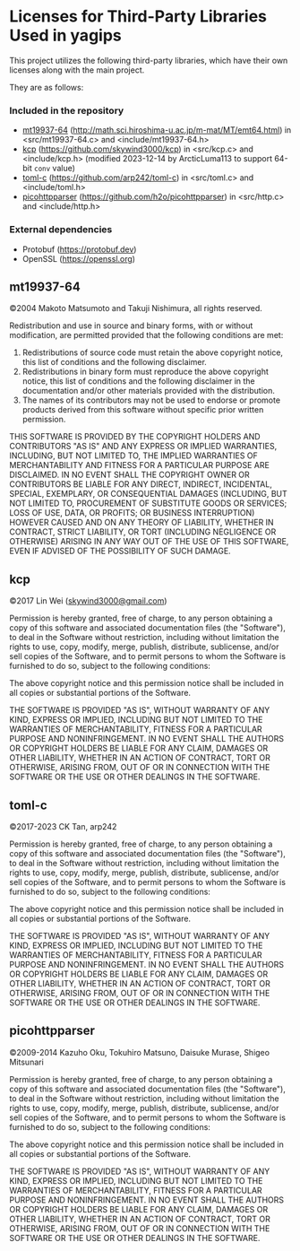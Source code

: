 # Licenses for Third-Party Libraries Used in yagips

This project utilizes the following third-party libraries, which have their own licenses along with the main project.

They are as follows:

### Included in the repository

* [mt19937-64](#mt19937-64) \(<http://math.sci.hiroshima-u.ac.jp/m-mat/MT/emt64.html>\) in <src/mt19937-64.c> and <include/mt19937-64.h>
* [kcp](#kcp) \(<https://github.com/skywind3000/kcp>\) in <src/kcp.c> and <include/kcp.h> \(modified 2023-12-14 by ArcticLuma113 to support 64-bit `conv` value\)
* [toml-c](#toml-c) \(<https://github.com/arp242/toml-c>\) in <src/toml.c> and <include/toml.h>
* [picohttpparser](#picohttpparser) \(<https://github.com/h2o/picohttpparser>\) in <src/http.c> and <include/http.h>

### External dependencies

* Protobuf \(<https://protobuf.dev>\)
* OpenSSL \(<https://openssl.org>\)

## mt19937-64

©2004 Makoto Matsumoto and Takuji Nishimura, all rights reserved.

Redistribution and use in source and binary forms, with or without modification, are permitted provided that the following conditions are met:

1. Redistributions of source code must retain the above copyright notice, this list of conditions and the following disclaimer.
2. Redistributions in binary form must reproduce the above copyright notice, this list of conditions and the following disclaimer in the documentation and/or other materials provided with the distribution.
3. The names of its contributors may not be used to endorse or promote products derived from this software without specific prior written permission.

THIS SOFTWARE IS PROVIDED BY THE COPYRIGHT HOLDERS AND CONTRIBUTORS "AS IS" AND ANY EXPRESS OR IMPLIED WARRANTIES, INCLUDING, BUT NOT LIMITED TO, THE IMPLIED WARRANTIES OF MERCHANTABILITY AND FITNESS FOR A PARTICULAR PURPOSE ARE DISCLAIMED.  IN NO EVENT SHALL THE COPYRIGHT OWNER OR CONTRIBUTORS BE LIABLE FOR ANY DIRECT, INDIRECT, INCIDENTAL, SPECIAL, EXEMPLARY, OR CONSEQUENTIAL DAMAGES (INCLUDING, BUT NOT LIMITED TO, PROCUREMENT OF SUBSTITUTE GOODS OR SERVICES; LOSS OF USE, DATA, OR PROFITS; OR BUSINESS INTERRUPTION) HOWEVER CAUSED AND ON ANY THEORY OF LIABILITY, WHETHER IN CONTRACT, STRICT LIABILITY, OR TORT (INCLUDING NEGLIGENCE OR OTHERWISE) ARISING IN ANY WAY OUT OF THE USE OF THIS SOFTWARE, EVEN IF ADVISED OF THE POSSIBILITY OF SUCH DAMAGE.

## kcp

©2017 Lin Wei (skywind3000@gmail.com)

Permission is hereby granted, free of charge, to any person obtaining a copy of this software and associated documentation files (the "Software"), to deal in the Software without restriction, including without limitation the rights to use, copy, modify, merge, publish, distribute, sublicense, and/or sell copies of the Software, and to permit persons to whom the Software is furnished to do so, subject to the following conditions:

The above copyright notice and this permission notice shall be included in all copies or substantial portions of the Software.

THE SOFTWARE IS PROVIDED "AS IS", WITHOUT WARRANTY OF ANY KIND, EXPRESS OR IMPLIED, INCLUDING BUT NOT LIMITED TO THE WARRANTIES OF MERCHANTABILITY, FITNESS FOR A PARTICULAR PURPOSE AND NONINFRINGEMENT. IN NO EVENT SHALL THE AUTHORS OR COPYRIGHT HOLDERS BE LIABLE FOR ANY CLAIM, DAMAGES OR OTHER LIABILITY, WHETHER IN AN ACTION OF CONTRACT, TORT OR OTHERWISE, ARISING FROM, OUT OF OR IN CONNECTION WITH THE SOFTWARE OR THE USE OR OTHER DEALINGS IN THE SOFTWARE.

## toml-c

©2017-2023 CK Tan, arp242

Permission is hereby granted, free of charge, to any person obtaining a copy of this software and associated documentation files (the "Software"), to deal in the Software without restriction, including without limitation the rights to use, copy, modify, merge, publish, distribute, sublicense, and/or sell copies of the Software, and to permit persons to whom the Software is furnished to do so, subject to the following conditions:

The above copyright notice and this permission notice shall be included in all copies or substantial portions of the Software.

THE SOFTWARE IS PROVIDED "AS IS", WITHOUT WARRANTY OF ANY KIND, EXPRESS OR IMPLIED, INCLUDING BUT NOT LIMITED TO THE WARRANTIES OF MERCHANTABILITY, FITNESS FOR A PARTICULAR PURPOSE AND NONINFRINGEMENT. IN NO EVENT SHALL THE AUTHORS OR COPYRIGHT HOLDERS BE LIABLE FOR ANY CLAIM, DAMAGES OR OTHER LIABILITY, WHETHER IN AN ACTION OF CONTRACT, TORT OR OTHERWISE, ARISING FROM, OUT OF OR IN CONNECTION WITH THE SOFTWARE OR THE USE OR OTHER DEALINGS IN THE SOFTWARE.

## picohttpparser

©2009-2014 Kazuho Oku, Tokuhiro Matsuno, Daisuke Murase, Shigeo Mitsunari

Permission is hereby granted, free of charge, to any person obtaining a copy of this software and associated documentation files (the "Software"), to deal in the Software without restriction, including without limitation the rights to use, copy, modify, merge, publish, distribute, sublicense, and/or sell copies of the Software, and to permit persons to whom the Software is furnished to do so, subject to the following conditions:

The above copyright notice and this permission notice shall be included in all copies or substantial portions of the Software.

THE SOFTWARE IS PROVIDED "AS IS", WITHOUT WARRANTY OF ANY KIND, EXPRESS OR IMPLIED, INCLUDING BUT NOT LIMITED TO THE WARRANTIES OF MERCHANTABILITY, FITNESS FOR A PARTICULAR PURPOSE AND NONINFRINGEMENT. IN NO EVENT SHALL THE AUTHORS OR COPYRIGHT HOLDERS BE LIABLE FOR ANY CLAIM, DAMAGES OR OTHER LIABILITY, WHETHER IN AN ACTION OF CONTRACT, TORT OR OTHERWISE, ARISING FROM, OUT OF OR IN CONNECTION WITH THE SOFTWARE OR THE USE OR OTHER DEALINGS IN THE SOFTWARE.
